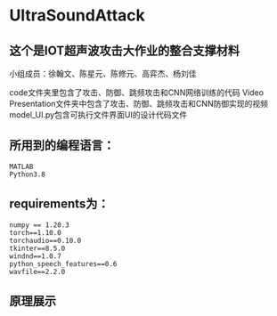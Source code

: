 # UltraSoundAttack

## 这个是IOT超声波攻击大作业的整合支撑材料
小组成员：徐翰文、陈星元、陈修元、高弈杰、杨刘佳

code文件夹里包含了攻击、防御、跳频攻击和CNN网络训练的代码
Video Presentation文件夹中包含了攻击、防御、跳频攻击和CNN防御实现的视频
model_UI.py包含可执行文件界面UI的设计代码文件

## 所用到的编程语言：

	MATLAB
 	Python3.8

## requirements为：

	numpy == 1.20.3
	torch==1.10.0
	torchaudio==0.10.0
	tkinter==8.5.0
	windnd==1.0.7
	python_speech_features==0.6
	wavfile==2.2.0

## 原理展示
		
		
